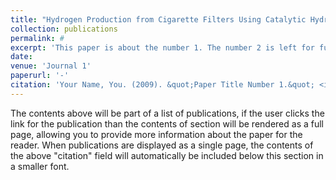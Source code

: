```yaml
---
title: "Hydrogen Production from Cigarette Filters Using Catalytic Hydrothermal Gasification Technology	"
collection: publications
permalink: #
excerpt: 'This paper is about the number 1. The number 2 is left for future work.'
date:  
venue: 'Journal 1'
paperurl: '-'
citation: 'Your Name, You. (2009). &quot;Paper Title Number 1.&quot; <i>Journal 1</i>. 1(1).'
---
```


The contents above will be part of a list of publications, if the user clicks the link for the publication than the contents of section will be rendered as a full page, allowing you to provide more information about the paper for the reader. When publications are displayed as a single page, the contents of the above "citation" field will automatically be included below this section in a smaller font.
